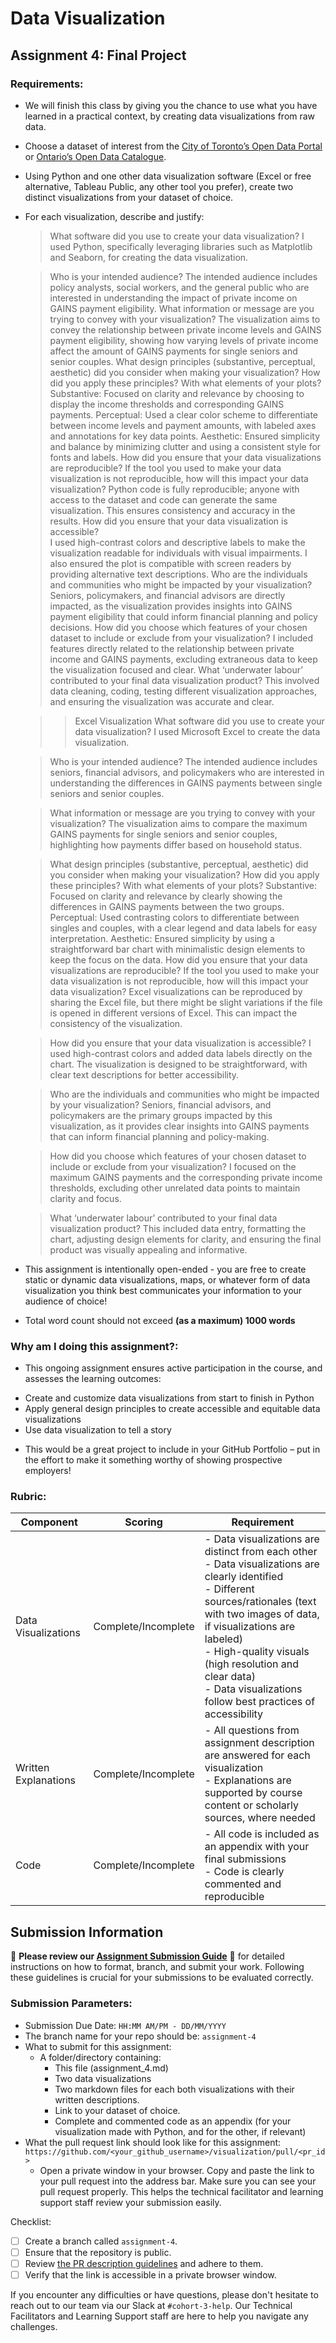 # Data Visualization

## Assignment 4: Final Project

### Requirements:
- We will finish this class by giving you the chance to use what you have learned in a practical context, by creating data visualizations from raw data. 
- Choose a dataset of interest from the [City of Toronto’s Open Data Portal](https://www.toronto.ca/city-government/data-research-maps/open-data/) or [Ontario’s Open Data Catalogue](https://data.ontario.ca/). 
- Using Python and one other data visualization software (Excel or free alternative, Tableau Public, any other tool you prefer), create two distinct visualizations from your dataset of choice.  
- For each visualization, describe and justify: 
    > What software did you use to create your data visualization?
        I used Python, specifically leveraging libraries such as Matplotlib and Seaborn, for creating the data visualization.
        
    > Who is your intended audience? 
        The intended audience includes policy analysts, social workers, and the general public who are interested in understanding the impact of private income on GAINS payment eligibility.
    > What information or message are you trying to convey with your visualization? 
       The visualization aims to convey the relationship between private income levels and GAINS payment eligibility, showing how varying levels of private income affect the amount of GAINS payments for single seniors and senior couples.
    > What design principles (substantive, perceptual, aesthetic) did you consider when making your visualization? How did you apply these principles? With what elements of your plots? 
        Substantive: Focused on clarity and relevance by choosing to display the income thresholds and corresponding GAINS payments.
        Perceptual: Used a clear color scheme to differentiate between income levels and payment amounts, with labeled axes and annotations for key data points.
        Aesthetic: Ensured simplicity and balance by minimizing clutter and using a consistent style for fonts and labels.
    > How did you ensure that your data visualizations are reproducible? If the tool you used to make your data visualization is not reproducible, how will this impact your data visualization? 
        Python code is fully reproducible; anyone with access to the dataset and code can generate the same visualization. This ensures consistency and accuracy in the results.
    > How did you ensure that your data visualization is accessible?  
        I used high-contrast colors and descriptive labels to make the visualization readable for individuals with visual impairments. I also ensured the plot is compatible with screen readers by providing alternative text descriptions.
    > Who are the individuals and communities who might be impacted by your visualization?  
        Seniors, policymakers, and financial advisors are directly impacted, as the visualization provides insights into GAINS payment eligibility that could inform financial planning and policy decisions.
    > How did you choose which features of your chosen dataset to include or exclude from your visualization? 
        I included features directly related to the relationship between private income and GAINS payments, excluding extraneous data to keep the visualization focused and clear.
    > What ‘underwater labour’ contributed to your final data visualization product?
        This involved data cleaning, coding, testing different visualization approaches, and ensuring the visualization was accurate and clear.

    >> Excel Visualization
    > What software did you use to create your data visualization?
        I used Microsoft Excel to create the data visualization.

    > Who is your intended audience?
        The intended audience includes seniors, financial advisors, and policymakers who are interested in understanding the differences in GAINS payments between single seniors and senior couples.

    > What information or message are you trying to convey with your visualization?
        The visualization aims to compare the maximum GAINS payments for single seniors and senior couples, highlighting how payments differ based on household status.

    > What design principles (substantive, perceptual, aesthetic) did you consider when making your visualization? How did you apply these principles? With what elements of your plots?
        Substantive: Focused on clarity and relevance by clearly showing the differences in GAINS payments between the two groups.
        Perceptual: Used contrasting colors to differentiate between singles and couples, with a clear legend and data labels for easy interpretation.
        Aesthetic: Ensured simplicity by using a straightforward bar chart with minimalistic design elements to keep the focus on the data.
    > How did you ensure that your data visualizations are reproducible? If the tool you used to make your data visualization is not reproducible, how will this impact your data visualization?
        Excel visualizations can be reproduced by sharing the Excel file, but there might be slight variations if the file is opened in different versions of Excel. This can impact the consistency of the visualization.

    > How did you ensure that your data visualization is accessible?
        I used high-contrast colors and added data labels directly on the chart. The visualization is designed to be straightforward, with clear text descriptions for better accessibility.

    > Who are the individuals and communities who might be impacted by your visualization?
        Seniors, financial advisors, and policymakers are the primary groups impacted by this visualization, as it provides clear insights into GAINS payments that can inform financial planning and policy-making.

    > How did you choose which features of your chosen dataset to include or exclude from your visualization?
        I focused on the maximum GAINS payments and the corresponding private income thresholds, excluding other unrelated data points to maintain clarity and focus.

    > What ‘underwater labour’ contributed to your final data visualization product?
        This included data entry, formatting the chart, adjusting design elements for clarity, and ensuring the final product was visually appealing and informative.


- This assignment is intentionally open-ended - you are free to create static or dynamic data visualizations, maps, or whatever form of data visualization you think best communicates your information to your audience of choice! 
- Total word count should not exceed **(as a maximum) 1000 words** 
 
### Why am I doing this assignment?:  
- This ongoing assignment ensures active participation in the course, and assesses the learning outcomes: 
* Create and customize data visualizations from start to finish in Python
* Apply general design principles to create accessible and equitable data visualizations
* Use data visualization to tell a story  
- This would be a great project to include in your GitHub Portfolio – put in the effort to make it something worthy of showing prospective employers!

### Rubric:

| Component         | Scoring  | Requirement                                                                 |
|-------------------|----------|-----------------------------------------------------------------------------|
| Data Visualizations | Complete/Incomplete | - Data visualizations are distinct from each other<br>- Data visualizations are clearly identified<br>- Different sources/rationales (text with two images of data, if visualizations are labeled)<br>- High-quality visuals (high resolution and clear data)<br>- Data visualizations follow best practices of accessibility |
| Written Explanations | Complete/Incomplete | - All questions from assignment description are answered for each visualization<br>- Explanations are supported by course content or scholarly sources, where needed |
| Code              | Complete/Incomplete | - All code is included as an appendix with your final submissions<br>- Code is clearly commented and reproducible |

## Submission Information

🚨 **Please review our [Assignment Submission Guide](https://github.com/UofT-DSI/onboarding/blob/main/onboarding_documents/submissions.md)** 🚨 for detailed instructions on how to format, branch, and submit your work. Following these guidelines is crucial for your submissions to be evaluated correctly.

### Submission Parameters:
* Submission Due Date: `HH:MM AM/PM - DD/MM/YYYY`
* The branch name for your repo should be: `assignment-4`
* What to submit for this assignment:
    * A folder/directory containing:
        * This file (assignment_4.md)
        * Two data visualizations 
        * Two markdown files for each both visualizations with their written descriptions.
        * Link to your dataset of choice.
        * Complete and commented code as an appendix (for your visualization made with Python, and for the other, if relevant) 
* What the pull request link should look like for this assignment: `https://github.com/<your_github_username>/visualization/pull/<pr_id>`
    * Open a private window in your browser. Copy and paste the link to your pull request into the address bar. Make sure you can see your pull request properly. This helps the technical facilitator and learning support staff review your submission easily.

Checklist:
- [ ] Create a branch called `assignment-4`.
- [ ] Ensure that the repository is public.
- [ ] Review [the PR description guidelines](https://github.com/UofT-DSI/onboarding/blob/main/onboarding_documents/submissions.md#guidelines-for-pull-request-descriptions) and adhere to them.
- [ ] Verify that the link is accessible in a private browser window.

If you encounter any difficulties or have questions, please don't hesitate to reach out to our team via our Slack at `#cohort-3-help`. Our Technical Facilitators and Learning Support staff are here to help you navigate any challenges.
